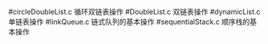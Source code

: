 #circleDoubleList.c
循环双链表操作
#DoubleList.c
双链表操作
#dynamicList.c
单链表操作
#linkQueue.c
链式队列的基本操作
#sequentialStack.c
顺序栈的基本操作

